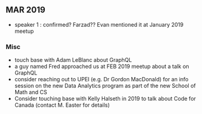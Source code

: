 
## MAR 2019

- speaker 1 : confirmed? Farzad?? Evan mentioned it at January 2019 meetup

### Misc

* touch base with Adam LeBlanc about GraphQL
* a guy named Fred approached us at FEB 2019 meetup about a talk on GraphQL
* consider reaching out to UPEI (e.g. Dr Gordon MacDonald) for an info session on the new Data Analytics program as part of the new School of Math and CS
* Consider touching base with Kelly Halseth in 2019 to talk about Code for Canada (contact M. Easter for details)
